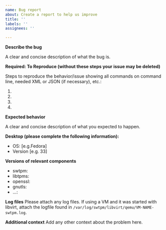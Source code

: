 ```yaml
---
name: Bug report
about: Create a report to help us improve
title: ''
labels: ''
assignees: ''

---
```


**Describe the bug**

A clear and concise description of what the bug is.

**Required: To Reproduce (without these steps your issue may be deleted)**

Steps to reproduce the behavior/issue showing all commands on command line, needed XML or JSON (if necessary), etc.:

 1.
 2.
 3.
 4.

**Expected behavior**

A clear and concise description of what you expected to happen.

**Desktop (please complete the following information):**
 - OS: [e.g.Fedora]
 - Version [e.g. 33]

**Versions of relevant components**
- swtpm:
- libtpms:
- openssl:
- gnutls:
- ...:

**Log files**
Please attach any log files. If using a VM and it was started with libvirt, attach the logfile  found in `/var/log/swtpm/libvirt/qemu/VM-NAME-swtpm.log`.

**Additional context**
Add any other context about the problem here.
